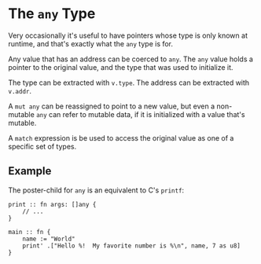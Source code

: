 # The `any` Type
Very occasionally it's useful to have pointers whose type is only known at runtime, and that's exactly what the `any` type is for.

Any value that has an address can be coerced to `any`.  The `any` value holds a pointer to the original value, and the type that was used to initialize it.

The type can be extracted with `v.type`.
The address can be extracted with `v.addr`.

A `mut any` can be reassigned to point to a new value, but even a non-mutable `any` can refer to mutable data, if it is initialized with a value that's mutable.

A `match` expression is be used to access the original value as one of a specific set of types.

## Example
The poster-child for `any` is an equivalent to C's `printf`:
```
print :: fn args: []any {
	// ...
}

main :: fn {
	name := "World"
	print' .["Hello %!  My favorite number is %\n", name, 7 as u8]
}
```